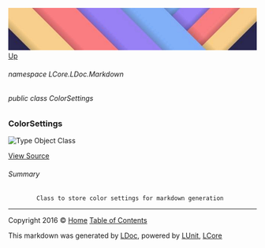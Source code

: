 ![](../Content/LDoc-banner-small.png "")
[Up](../LDoc.md)

###### namespace LCore.LDoc.Markdown

###### public class ColorSettings

### ColorSettings

 ![Type Object Class](http://b.repl.ca/v1/Type-Object%20Class-blue.png "")



[View Source](../Markdown/Color/ColorSettings.cs#L)

###### Summary

            Class to store color settings for markdown generation
            



---

Copyright 2016 &copy; [Home](../../README.md) [Table of Contents](../../TableOfContents.md)

This markdown was generated by [LDoc](https://github.com/CodeSingularity/LDoc), powered by [LUnit](https://github.com/CodeSingularity/LUnit), [LCore](https://github.com/CodeSingularity/LCore)
